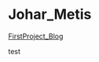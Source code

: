 # Johar_Metis

[FirstProject_Blog](https://github.com/PinkyJ12/Johar_Metis/blob/master/Project%201/MTA_Blog.md)


test

